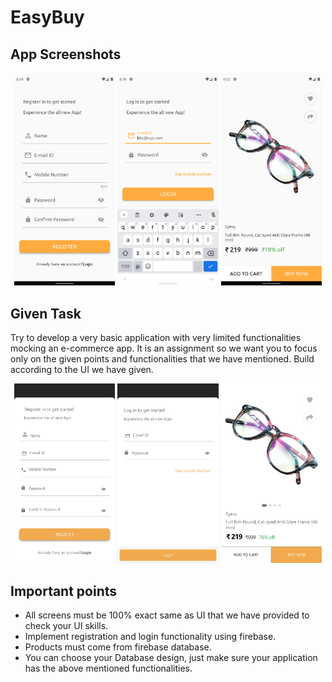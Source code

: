 # EasyBuy

## App Screenshots

<p align="center">
  <img width="32%" src="images/pic-1.png?raw=true">
  <img width="32%" src="images/pic-2.png?raw=true">
  <img width="32%" src="images/pic-3.png?raw=true">
</p>

## Given Task

Try to develop a very basic application with very limited functionalities mocking an e-commerce app. It is an assignment so we want you to focus only on the given points and functionalities that we have mentioned. Build according to the UI we have given.

<p align="center">
  <img width="32%" src="images/screen-1.jpg?raw=true">
  <img width="32%" src="images/screen-2.jpg?raw=true">
  <img width="32%" src="images/screen-3.jpg?raw=true">
</p>

## Important points

- All screens must be 100% exact same as UI that we have provided to check your UI skills.
- Implement registration and login functionality using firebase.
- Products must come from firebase database.
- You can choose your Database design, just make sure your application has the above mentioned functionalities.
